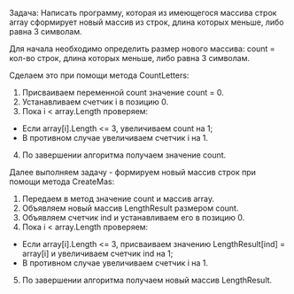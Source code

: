 Задача: Написать программу, которая из имеющегося массива строк array сформирует новый массив из строк, 
длина которых меньше, либо равна 3 символам.

Для начала необходимо определить размер нового массива: count = кол-во строк, длина которых меньше, либо равна 3 символам.

Сделаем это при помощи метода CountLetters:
1. Присваиваем переменной count значение count = 0.
2. Устанавливаем счетчик i в позицию 0.
3. Пока i < array.Length проверяем:

- Если array[i].Length <= 3, увеличиваем count на 1;
- В противном случае увеличиваем счетчик i на 1.

4. По завершении алгоритма получаем значение count.

Далее выполняем задачу - формируем новый массив строк при помощи метода CreateMas:
1. Передаем в метод значение count и массив array.
2. Объявляем новый массив LengthResult размером count.
3. Объявляем счетчик ind и устанавливаем его в позицию 0.
4. Пока i < array.Length проверяем:

- Если array[i].Length <= 3, присваиваем значению LengthResult[ind] = array[i] и увеличиваем счетчик ind на 1;
- В противном случае увеличиваем счетчик i на 1.

5. По завершении алгоритма получаем новый массив LengthResult.
